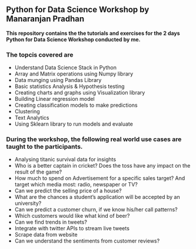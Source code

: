## Python for Data Science Workshop by Manaranjan Pradhan

<b> This repository contains the the tutorials and exercises for the 2 days Python for Data Science Workshop conducted by me. </b>

### The topcis covered are 

- Understand Data Science Stack in Python
- Array and Matrix operations using Numpy library
- Data munging using Pandas Library
- Basic statistics Analysis & Hypothesis testing
- Creating charts and graphs using Visualization library
- Building Linear regression model
- Creating classification models to make predictions
- Clustering
- Text Analytics
- Using Sklearn library to run models and evaluate

### During the workshop, the following real world use cases are taught to the participants. 

- Analysing titanic survival data for insights
- Who is a better captain in cricket? Does the toss have any impact on the result of the game?
- How much to spend on Advertisement for a specific sales target? And target which media most: radio, newspaper or TV?
- Can we predict the selling price of a house?
- What are the chances a student’s application will be accepted by an university?
- Can we predict a customer churn, if we know his/her call patterns?
- Which customers would like what kind of beer?
- Can we find trends in tweets?
- Integrate with twitter APIs to stream live tweets
- Scrape data from website
- Can we understand the sentiments from customer reviews?
